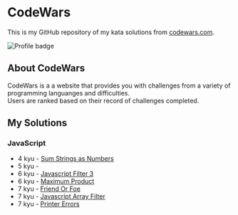 # CodeWars
This is my GitHub repository of my kata solutions from [codewars.com](https://www.codewars.com/).

![Profile badge](https://www.codewars.com/users/donalducky/badges/large)

## About CodeWars
CodeWars is a a website that provides you with challenges from a variety of programming languanges and difficulties. <br />
Users are ranked based on their record of challenges completed.

## My Solutions



### JavaScript
- 4 kyu - [Sum Strings as Numbers](js/4kyu/SumStringsAsNumbers.js)
- 5 kyu - 
- 6 kyu - [Javascript Filter 3](js/6kyu/JavascriptFilter3.js)
- 6 kyu - [Maximum Product](js/6kyu/MaximumProduct.js)
- 7 kyu - [Friend Or Foe](js/7kyu/FriendOrFoe.js)
- 7 kyu - [Javascript Array Filter](js/7kyu/JavascriptArrayFilter.js)
- 7 kyu - [Printer Errors](js/7kyu/PrinterErrors.js)


